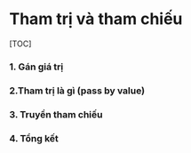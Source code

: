 # Tham trị và tham chiếu

[TOC]

### 1. Gán giá trị 



### 2.Tham trị là gì (pass by value) 



### 3. Truyền tham chiếu 



### 4. Tổng kết